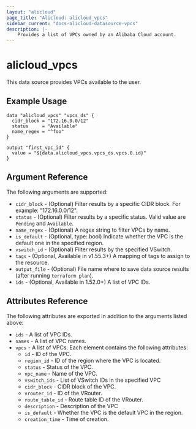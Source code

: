 ```yaml
---
layout: "alicloud"
page_title: "Alicloud: alicloud_vpcs"
sidebar_current: "docs-alicloud-datasource-vpcs"
description: |-
    Provides a list of VPCs owned by an Alibaba Cloud account.
---
```


# alicloud\_vpcs

This data source provides VPCs available to the user.

## Example Usage

```
data "alicloud_vpcs" "vpcs_ds" {
  cidr_block = "172.16.0.0/12"
  status     = "Available"
  name_regex = "^foo"
}

output "first_vpc_id" {
  value = "${data.alicloud_vpcs.vpcs_ds.vpcs.0.id}"
}
```

## Argument Reference

The following arguments are supported:

* `cidr_block` - (Optional) Filter results by a specific CIDR block. For example: "172.16.0.0/12".
* `status` - (Optional) Filter results by a specific status. Valid value are `Pending` and `Available`.
* `name_regex` - (Optional) A regex string to filter VPCs by name.
* `is_default` - (Optional, type: bool) Indicate whether the VPC is the default one in the specified region.
* `vswitch_id` - (Optional) Filter results by the specified VSwitch.
* `tags` - (Optional, Available in v1.55.3+) A mapping of tags to assign to the resource.
* `output_file` - (Optional) File name where to save data source results (after running `terraform plan`).
* `ids` - (Optional, Available in 1.52.0+) A list of VPC IDs.

## Attributes Reference

The following attributes are exported in addition to the arguments listed above:

* `ids` - A list of VPC IDs.
* `names` - A list of VPC names.
* `vpcs` - A list of VPCs. Each element contains the following attributes:
  * `id` - ID of the VPC.
  * `region_id` - ID of the region where the VPC is located.
  * `status` - Status of the VPC.
  * `vpc_name` - Name of the VPC.
  * `vswitch_ids` - List of VSwitch IDs in the specified VPC
  * `cidr_block` - CIDR block of the VPC.
  * `vrouter_id` - ID of the VRouter.
  * `route_table_id` - Route table ID of the VRouter.
  * `description` - Description of the VPC
  * `is_default` - Whether the VPC is the default VPC in the region.
  * `creation_time` - Time of creation.
  